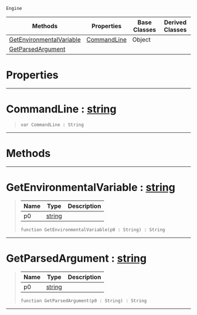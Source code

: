  `Engine`

|Methods|Properties|Base Classes|Derived Classes|
|---|---|---|---|
|[ GetEnvironmentalVariable](environment.md#getenvironmentalvariable)|[ CommandLine](environment.md#commandline-zilch-engine)|Object| |
|[ GetParsedArgument](environment.md#getparsedargument-zilch-e)| | | |


 #  Properties


---  
 #  CommandLine : [string](../nada_base_types/string.md)

> 
> ``` lang=cpp, name=Nada
> var CommandLine : String


---  
 #  Methods


---  
 #  GetEnvironmentalVariable : [string](../nada_base_types/string.md)

> 
> |Name|Type|Description|
> |---|---|---|
> |p0|[string](../nada_base_types/string.md)| |
> ``` lang=cpp, name=Nada
> function GetEnvironmentalVariable(p0 : String) : String
> ``` 


---  
 #  GetParsedArgument : [string](../nada_base_types/string.md)

> 
> |Name|Type|Description|
> |---|---|---|
> |p0|[string](../nada_base_types/string.md)| |
> ``` lang=cpp, name=Nada
> function GetParsedArgument(p0 : String) : String
> ``` 


---  
 

 